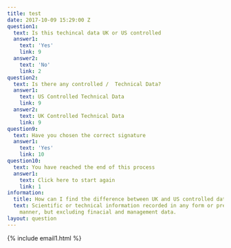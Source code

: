 ```yaml
---
title: test
date: 2017-10-09 15:29:00 Z
question1:
  text: Is this techincal data UK or US controlled
  answer1:
    text: 'Yes'
    link: 9
  answer2:
    text: 'No'
    link: 2
question2:
  text: Is there any controlled /  Technical Data?
  answer1:
    text: US Controlled Technical Data
    link: 9
  answer2:
    text: UK Controlled Technical Data
    link: 9
question9:
  text: Have you chosen the correct signature
  answer1:
    text: 'Yes'
    link: 10
question10:
  text: You have reached the end of this process
  answer1:
    text: Click here to start again
    link: 1
information:
  title: How can I find the difference between UK and US controlled data?
  text: Scientific or technical information recorded in any form or presented in any
    manner, but excluding finacial and management data.
layout: question
---
```


{% include email1.html %} 